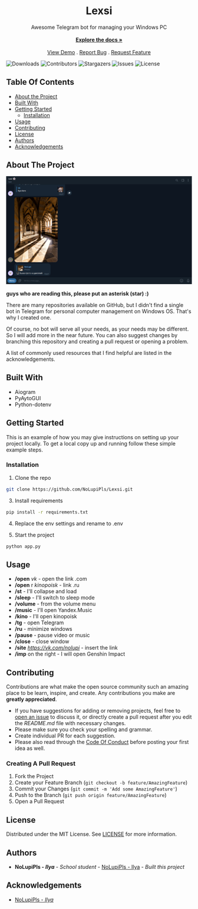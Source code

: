 <p align="center">
  <h1 align="center">Lexsi</h1>

  <p align="center">
    Awesome Telegram bot for managing your Windows PC
    <br/>
    <br/>
    <a href="https://github.com/NoLupiPls/Lexsi"><strong>Explore the docs »</strong></a>
    <br/>
    <br/>
    <a href="https://github.com/NoLupiPls/Lexsi">View Demo</a>
    .
    <a href="https://github.com/NoLupiPls/Lexsi/issues">Report Bug</a>
    .
    <a href="https://github.com/NoLupiPls/Lexsi/issues">Request Feature</a>
  </p>
</p>

![Downloads](https://img.shields.io/github/downloads/NoLupiPls/Lexsi/total) ![Contributors](https://img.shields.io/github/contributors/NoLupiPls/Lexsi?color=dark-green) ![Stargazers](https://img.shields.io/github/stars/NoLupiPls/Lexsi?style=social) ![Issues](https://img.shields.io/github/issues/NoLupiPls/Lexsi) ![License](https://img.shields.io/github/license/NoLupiPls/Lexsi) 

## Table Of Contents

* [About the Project](#about-the-project)
* [Built With](#built-with)
* [Getting Started](#getting-started)
  * [Installation](#installation)
* [Usage](#usage)
* [Contributing](#contributing)
* [License](#license)
* [Authors](#authors)
* [Acknowledgements](#acknowledgements)

## About The Project

![Screen Shot](images/screenshot.png)


**guys who are reading this, please put an asterisk (star) :)**

There are many repositories available on GitHub, but I didn't find a single bot in Telegram for personal computer management on Windows OS. That's why I created one.

Of course, no bot will serve all your needs, as your needs may be different. So I will add more in the near future. You can also suggest changes by branching this repository and creating a pull request or opening a problem.

A list of commonly used resources that I find helpful are listed in the acknowledgements.

## Built With

* Aiogram
* PyAytoGUI
* Python-dotenv

## Getting Started

This is an example of how you may give instructions on setting up your project locally.
To get a local copy up and running follow these simple example steps.

### Installation

1. Clone the repo

```sh
git clone https://github.com/NoLupiPls/Lexsi.git
```

3. Install requirements

```sh
pip install -r requirements.txt
```

4. Replace the env settings and rename to .env

5. Start the project

```sh
python app.py
```

## Usage

* <b>/open</b> <i>vk</i> - open the link .com
* <b>/open</b> r <i>kinopoisk</i> - link .ru
* <b>/st</b> - I'll collapse and load
* <b>/sleep</b> - I'll switch to sleep mode
* <b>/volume</b> - from the volume menu
* <b>/music</b> - I'll open Yandex.Music
* <b>/kino</b> - I'll open kinopoisk
* <b>/tg</b> - open Telegram
* <b>/ru</b> - minimize windows
* <b>/pause</b> - pause video or music
* <b>/close</b> - close window
* <b>/site</b> <i>https://vk.com/nolupi </i> - insert the link
* <b>/imp</b> on the right - I will open Genshin Impact

## Contributing

Contributions are what make the open source community such an amazing place to be learn, inspire, and create. Any contributions you make are **greatly appreciated**.
* If you have suggestions for adding or removing projects, feel free to [open an issue](https://github.com/NoLupiPls/Lexsi/issues/new) to discuss it, or directly create a pull request after you edit the *README.md* file with necessary changes.
* Please make sure you check your spelling and grammar.
* Create individual PR for each suggestion.
* Please also read through the [Code Of Conduct](https://github.com/NoLupiPls/Lexsi/blob/main/CODE_OF_CONDUCT.md) before posting your first idea as well.

### Creating A Pull Request

1. Fork the Project
2. Create your Feature Branch (`git checkout -b feature/AmazingFeature`)
3. Commit your Changes (`git commit -m 'Add some AmazingFeature'`)
4. Push to the Branch (`git push origin feature/AmazingFeature`)
5. Open a Pull Request

## License

Distributed under the MIT License. See [LICENSE](https://github.com/NoLupiPls/Lexsi/blob/main/LICENSE.md) for more information.

## Authors

* **NoLupiPls - <i>Ilya</i>** - *School student* - [NoLupiPls - Ilya](https://github.com/NoLupiPls/) - *Built this project*

## Acknowledgements

* [NoLupiPls - <i>Ilya</i>](https://github.com/NoLupiPls/)
